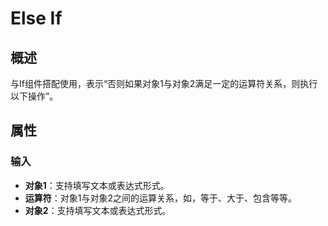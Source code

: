 # Else If

## 概述

与If组件搭配使用，表示“否则如果对象1与对象2满足一定的运算符关系，则执行以下操作”。

## 属性

### 输入

- **对象1**：支持填写文本或表达式形式。
- **运算符**：对象1与对象2之间的运算关系，如，等于、大于、包含等等。
- **对象2**：支持填写文本或表达式形式。
